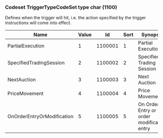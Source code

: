 ### Codeset TriggerTypeCodeSet type char (1100)

Defines when the trigger will hit, i.e. the action specified by the trigger instructions will come into effect.

| Name                       | Value | Id      | Sort | Synopsis                                   |
|----------------------------|-------|---------|------|--------------------------------------------|
| PartialExecution           | 1     | 1100001 | 1    | Partial Execution                          |
| SpecifiedTradingSession    | 2     | 1100002 | 2    | Specified Trading Session                  |
| NextAuction                | 3     | 1100003 | 3    | Next Auction                               |
| PriceMovement              | 4     | 1100004 | 4    | Price Movement                             |
| OnOrderEntryOrModification | 5     | 1100005 | 5    | On Order Entry or order modification entry |

